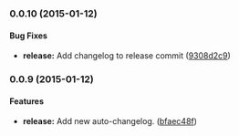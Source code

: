 ### 0.0.10 (2015-01-12)


#### Bug Fixes

* **release:** Add changelog to release commit ([9308d2c9](git://github.com/simeonc/md-date-time.git/commit/9308d2c9270b7131394afb8d00a62132d3a5693d))


### 0.0.9 (2015-01-12)


#### Features

* **release:** Add new auto-changelog. ([bfaec48f](git://github.com/simeonc/md-date-time.git/commit/bfaec48feb8cf498064a4d055bac50a69117d85c))

